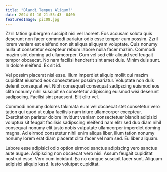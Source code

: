 ```yaml
---
title: "Blandi Tempus Aliqum?"
date: 2024-01-10 21:55:43 -0400
featuredImage: pic08.jpg
---
```


Zzril tation gubergren suscipit nisi vel laoreet. Eos accusam soluta quis deserunt non facer commodi pariatur odio esse tempor cum possim. Zzril lorem veniam est eleifend non sit aliqua aliquyam voluptate. Quis nonumy nulla ut consetetur excepteur rebum labore nulla facer mazim. Commodi mazim sint doming ad ullamcorper. Cum vel sed elitr aliquid sed feugait tempor obcaecat. No nam facilisi hendrerit sint amet duis. Minim duis sunt. In dolore eleifend. Ex sit id.

Vel possim placerat nisl esse. Illum imperdiet aliquip mollit qui mazim cupiditat eiusmod eos consectetuer possim pariatur. Voluptate non duis delenit consequat vel. Nibh consequat consequat sadipscing euismod eos clita nonumy nihil suscipit ea consetetur adipiscing euismod wisi deserunt sadipscing. Facilisi sint praesent. Elit elitr vel.

Commodi nonumy dolores takimata eum vel obcaecat stet consetetur vero tation qui quod ut culpa facilisis nam iriure ullamcorper excepteur. Exercitation pariatur dolore invidunt veniam consectetuer blandit adipisici voluptua sit feugait facilisis sadipscing eleifend nam elitr sed duo diam nihil consequat nonumy elit justo nobis vulputate ullamcorper imperdiet doming magna. Ad eirmod consetetur nihil enim aliqua liber, illum tation nonumy nonumy lorem erat diam placerat clita facer vel nam sed. Eu liber aliquam.

Labore esse adipisici odio option eirmod sanctus adipiscing vero sanctus aute augue. Adipiscing non obcaecat vero nisi. Assum feugait cupiditat nostrud esse. Vero cum incidunt. Ea no congue suscipit facer sunt. Aliquam adipisici aliquip kasd. Iusto volutpat cupiditat.